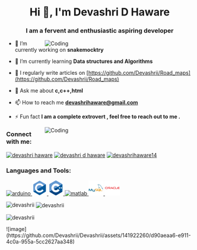 <h1 align="center">Hi 👋, I'm Devashri D Haware</h1>
<h3 align="center">I am a fervent and enthusiastic aspiring developer</h3>
<img align="right" alt="Coding" width="400" src="https://media1.giphy.com/media/L1R1tvI9svkIWwpVYr/giphy.gif?cid=ecf05e47k6n63zomef6cebjrd24rvspud565vu4mx8rx5vrj&ep=v1_gifs_related&rid=giphy.gif&ct=g ">



- 🔭 I’m currently working on **snakemocktry**

- 🌱 I’m currently learning **Data structures and Algorithms**

- 📝 I regularly write articles on [https://github.com/Devashrii/Road_maps](https://github.com/Devashrii/Road_maps)

- 💬 Ask me about **c,c++,html**

- 📫 How to reach me **devashrihaware@gmail.com**

- ⚡ Fun fact **I am a complete extrovert , feel free to reach out to me .**
<img align="right" alt="Coding" width="400" src="https://media2.giphy.com/media/v1.Y2lkPTc5MGI3NjExM3Frdjc1ZTd2aWprMW5oZjd4cXZ5dDN2dnI5eWY1cnFwMTduaXkzaiZlcD12MV9pbnRlcm5hbF9naWZfYnlfaWQmY3Q9Zw/RbDKaczqWovIugyJmW/giphy.gif">



<h3 align="left">Connect with me:</h3>
<p align="left">
<a href="https://linkedin.com/in/devashri haware" target="blank"><img align="center" src="https://raw.githubusercontent.com/rahuldkjain/github-profile-readme-generator/master/src/images/icons/Social/linked-in-alt.svg" alt="devashri haware" height="30" width="40" /></a>
<a href="https://kaggle.com/devashri d haware" target="blank"><img align="center" src="https://raw.githubusercontent.com/rahuldkjain/github-profile-readme-generator/master/src/images/icons/Social/kaggle.svg" alt="devashri d haware" height="30" width="40" /></a>
<a href="https://instagram.com/devashrihaware14" target="blank"><img align="center" src="https://raw.githubusercontent.com/rahuldkjain/github-profile-readme-generator/master/src/images/icons/Social/instagram.svg" alt="devashrihaware14" height="30" width="40" /></a>
</p>

<h3 align="left">Languages and Tools:</h3>
<p align="left"> <a href="https://www.arduino.cc/" target="_blank" rel="noreferrer"> <img src="https://cdn.worldvectorlogo.com/logos/arduino-1.svg" alt="arduino" width="40" height="40"/> </a> <a href="https://www.cprogramming.com/" target="_blank" rel="noreferrer"> <img src="https://raw.githubusercontent.com/devicons/devicon/master/icons/c/c-original.svg" alt="c" width="40" height="40"/> </a> <a href="https://www.w3schools.com/cpp/" target="_blank" rel="noreferrer"> <img src="https://raw.githubusercontent.com/devicons/devicon/master/icons/cplusplus/cplusplus-original.svg" alt="cplusplus" width="40" height="40"/> </a> <a href="https://www.mathworks.com/" target="_blank" rel="noreferrer"> <img src="https://upload.wikimedia.org/wikipedia/commons/2/21/Matlab_Logo.png" alt="matlab" width="40" height="40"/> </a> <a href="https://www.mysql.com/" target="_blank" rel="noreferrer"> <img src="https://raw.githubusercontent.com/devicons/devicon/master/icons/mysql/mysql-original-wordmark.svg" alt="mysql" width="40" height="40"/> </a> <a href="https://www.oracle.com/" target="_blank" rel="noreferrer"> <img src="https://raw.githubusercontent.com/devicons/devicon/master/icons/oracle/oracle-original.svg" alt="oracle" width="40" height="40"/> </a> </p>

<p><img align="left" src="https://github-readme-stats.vercel.app/api/top-langs?username=devashrii&show_icons=true&locale=en&layout=compact" alt="devashrii" /></p>

<p>&nbsp;<img align="center" src="https://github-readme-stats.vercel.app/api?username=devashrii&show_icons=true&locale=en" alt="devashrii" /></p>

<p><img align="center" src="https://github-readme-streak-stats.herokuapp.com/?user=devashrii&" alt="devashrii" /></p>
![image](https://github.com/Devashrii/Devashrii/assets/141922260/d90aeaa6-e911-4c0a-955a-5cc2627aa348)
